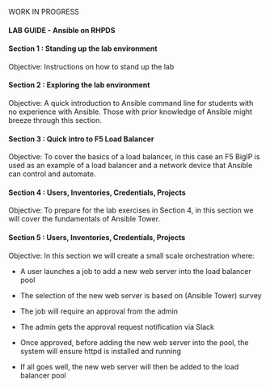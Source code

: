 WORK IN PROGRESS

#### LAB GUIDE - Ansible on RHPDS

#### Section 1 : Standing up the lab environment

Objective: Instructions on how to stand up the lab

#### Section 2 : Exploring the lab environment

Objective: A quick introduction to Ansible command line for students with no experience with Ansible. Those with prior knowledge of Ansible might breeze through this section.

#### Section 3 : Quick intro to F5 Load Balancer

Objective: To cover the basics of a load balancer, in this case an F5 BigIP is used as an example of a load balancer and a network device that Ansible can control and automate.

#### Section 4 : Users, Inventories, Credentials, Projects

Objective: To prepare for the lab exercises in Section 4, in this section we will cover the fundamentals of Ansible Tower.

#### Section 5 : Users, Inventories, Credentials, Projects

Objective: In this section we will create a small scale orchestration where:

-   A user launches a job to add a new web server into the load balancer pool

-   The selection of the new web server is based on (Ansible Tower) survey

-   The job will require an approval from the admin

-   The admin gets the approval request notification via Slack

-   Once approved, before adding the new web server into the pool, the system will ensure httpd is installed and running

-   If all goes well, the new web server will then be added to the load balancer pool


